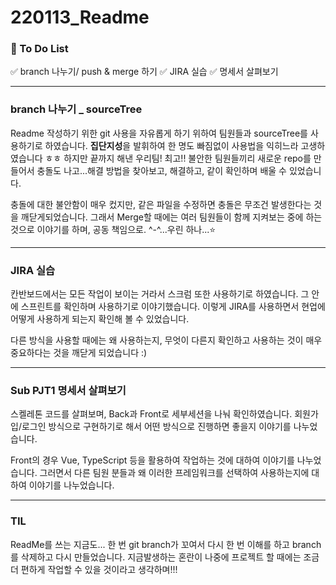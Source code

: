 # 220113_Readme

### 📝 To Do List

✅ branch 나누기/ push & merge 하기
✅ JIRA 실습
✅ 명세서 살펴보기

---

### branch 나누기 _ sourceTree

 Readme 작성하기 위한 git 사용을 자유롭게 하기 위하여 팀원들과 sourceTree를 사용하기로 하였습니다. **집단지성**을 발휘하여 한 명도 빠짐없이 사용법을 익히느라 고생하였습니다 ㅎㅎ 하지만 끝까지 해낸 우리팀! 최고!!
 불안한 팀원들끼리 새로운 repo를 만들어서 충돌도 나고...해결 방법을 찾아보고, 해결하고, 같이 확인하며 배울 수 있었습니다. 

 충돌에 대한 불안함이 매우 컸지만, 같은 파일을 수정하면 충돌은 무조건 발생한다는 것을 깨닫게되었습니다. 그래서 Merge할 때에는 여러 팀원들이 함께 지켜보는 중에 하는 것으로 이야기를 하며, 공동 책임으로. ^-^...우린 하나...⭐

---

### JIRA 실습

 칸반보드에서는 모든 작업이 보이는 거라서 스크럼 또한 사용하기로 하였습니다. 그 안에 스프린트를 확인하며 사용하기로 이야기했습니다. 이렇게 JIRA를 사용하면서 현업에 어떻게 사용하게 되는지 확인해 볼 수 있었습니다. 

 다른 방식을 사용할 때에는 왜 사용하는지, 무엇이 다른지 확인하고 사용하는 것이 매우 중요하다는 것을 깨닫게 되었습니다 :)

---

### Sub PJT1 명세서 살펴보기

 스켈레톤 코드를 살펴보며, Back과 Front로 세부세션을 나눠 확인하였습니다. 회원가입/로그인 방식으로 구현하기로 해서 어떤 방식으로 진행하면 좋을지 이야기를 나누었습니다.

 Front의 경우 Vue, TypeScript 등을 활용하여 작업하는 것에 대하여 이야기를 나누었습니다. 그러면서 다른 팀원 분들과 왜 이러한 프레임워크를 선택하여 사용하는지에 대하여 이야기를 나누었습니다.

---

### TIL

 ReadMe를 쓰는 지금도... 한 번 git branch가 꼬여서 다시 한 번 이해를 하고 branch를 삭제하고 다시 만들었습니다. 지금발생하는 혼란이 나중에 프로젝트 할 때에는 조금 더 편하게 작업할 수 있을 것이라고 생각하며!!!

